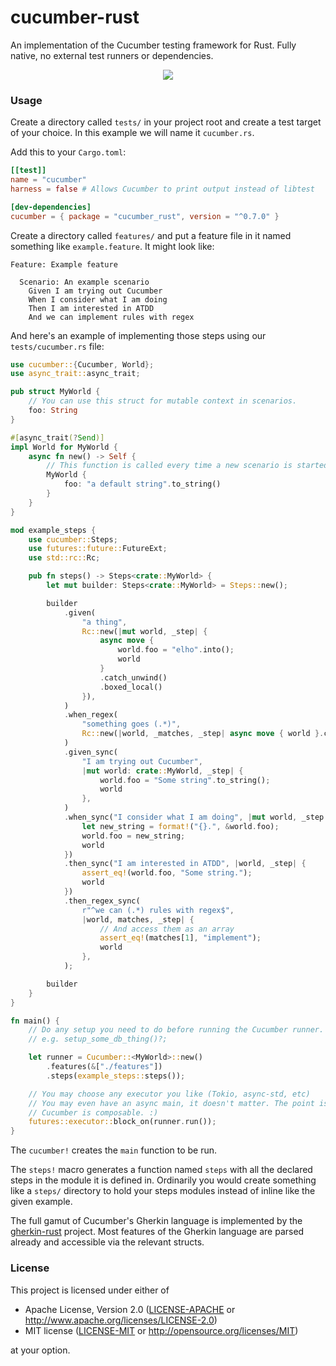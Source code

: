 # cucumber-rust

An implementation of the Cucumber testing framework for Rust. Fully native, no external test runners or dependencies.

<p align="center">
    <img src="https://rawcdn.githack.com/bbqsrc/cucumber-rust/aa0c7efe20298d77f0acd3442946290b07026653/example.svg">
</p>

### Usage

Create a directory called `tests/` in your project root and create a test target of your choice. In this example we will name it `cucumber.rs`.

Add this to your `Cargo.toml`:

```toml
[[test]]
name = "cucumber"
harness = false # Allows Cucumber to print output instead of libtest

[dev-dependencies]
cucumber = { package = "cucumber_rust", version = "^0.7.0" } 
```

Create a directory called `features/` and put a feature file in it named something like `example.feature`. It might look like:

```gherkin
Feature: Example feature

  Scenario: An example scenario
    Given I am trying out Cucumber
    When I consider what I am doing
    Then I am interested in ATDD
    And we can implement rules with regex

```

And here's an example of implementing those steps using our `tests/cucumber.rs` file:

```rust
use cucumber::{Cucumber, World};
use async_trait::async_trait;

pub struct MyWorld {
    // You can use this struct for mutable context in scenarios.
    foo: String
}

#[async_trait(?Send)]
impl World for MyWorld {
    async fn new() -> Self {
        // This function is called every time a new scenario is started
        MyWorld { 
            foo: "a default string".to_string()
        }
    }
}

mod example_steps {
    use cucumber::Steps;
    use futures::future::FutureExt;
    use std::rc::Rc;

    pub fn steps() -> Steps<crate::MyWorld> {
        let mut builder: Steps<crate::MyWorld> = Steps::new();

        builder
            .given(
                "a thing",
                Rc::new(|mut world, _step| {
                    async move {
                        world.foo = "elho".into();
                        world
                    }
                    .catch_unwind()
                    .boxed_local()
                }),
            )
            .when_regex(
                "something goes (.*)",
                Rc::new(|world, _matches, _step| async move { world }.catch_unwind().boxed_local()),
            )
            .given_sync(
                "I am trying out Cucumber",
                |mut world: crate::MyWorld, _step| {
                    world.foo = "Some string".to_string();
                    world
                },
            )
            .when_sync("I consider what I am doing", |mut world, _step| {
                let new_string = format!("{}.", &world.foo);
                world.foo = new_string;
                world
            })
            .then_sync("I am interested in ATDD", |world, _step| {
                assert_eq!(world.foo, "Some string.");
                world
            })
            .then_regex_sync(
                r"^we can (.*) rules with regex$",
                |world, matches, _step| {
                    // And access them as an array
                    assert_eq!(matches[1], "implement");
                    world
                },
            );

        builder
    }
}

fn main() {
    // Do any setup you need to do before running the Cucumber runner.
    // e.g. setup_some_db_thing()?;

    let runner = Cucumber::<MyWorld>::new()
        .features(&["./features"])
        .steps(example_steps::steps());

    // You may choose any executor you like (Tokio, async-std, etc)
    // You may even have an async main, it doesn't matter. The point is that
    // Cucumber is composable. :)
    futures::executor::block_on(runner.run());
}
```

The `cucumber!` creates the `main` function to be run.

The `steps!` macro generates a function named `steps` with all the declared steps in the module
it is defined in. Ordinarily you would create something like a `steps/` directory to hold your 
steps modules instead of inline like the given example.

The full gamut of Cucumber's Gherkin language is implemented by the 
[gherkin-rust](https://github.com/bbqsrc/gherkin-rust) project. Most features of the Gherkin 
language are parsed already and accessible via the relevant structs.

### License

This project is licensed under either of

 * Apache License, Version 2.0 ([LICENSE-APACHE](LICENSE-APACHE) or http://www.apache.org/licenses/LICENSE-2.0)
 * MIT license ([LICENSE-MIT](LICENSE-MIT) or http://opensource.org/licenses/MIT)

at your option.
